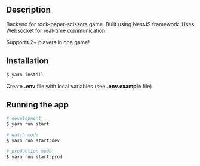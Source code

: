 ## Description

Backend for rock-paper-scissors game. Built using NestJS framework. Uses Websocket for real-time communication.

Supports 2+ players in one game!

## Installation

```bash
$ yarn install
```

Create **.env** file with local variables (see **.env.example** file)

## Running the app

```bash
# development
$ yarn run start

# watch mode
$ yarn run start:dev

# production mode
$ yarn run start:prod
```

